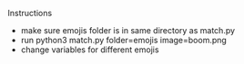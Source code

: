 Instructions
- make sure emojis folder is in same directory as match.py
- run python3 match.py folder=emojis image=boom.png
- change variables for different emojis
